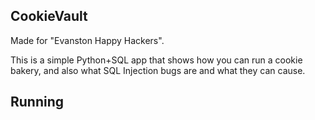 ## CookieVault

Made for "Evanston Happy Hackers".

This is a simple Python+SQL app that shows how you can run a cookie bakery, and also what SQL Injection bugs are and what they can cause.

## Running